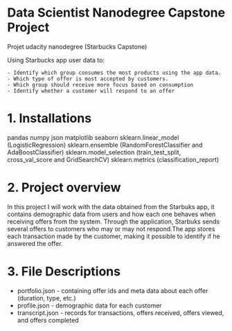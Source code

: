 # Data Scientist Nanodegree Capstone Project

Projet udacity nanodegree (Starbucks Capstone)

Using Starbucks app user data to:

    - Identify which group consumes the most products using the app data.
    - Which type of offer is most accepted by customers.
    - Which group should receive more focus based on consumption
    - Identify whether a customer will respond to an offer

# 1. Installations

pandas
numpy
json
matplotlib
seaborn
sklearn.linear_model (LogisticRegression)
sklearn.ensemble (RandomForestClassifier and AdaBoostClassifier)
sklearn.model_selection (train_test_split, cross_val_score and GridSearchCV)
sklearn.metrics  (classification_report)

# 2. Project overview

In this project I will work with the data obtained from the Starbuks app, it contains demographic data from users and how each one behaves when receiving offers from the system. Through the application, Starbuks sends several offers to customers who may or may not respond.The app stores each transaction made by the customer, making it possible to identify if he answered the offer.

# 3. File Descriptions 

  - portfolio.json - containing offer ids and meta data about each offer (duration, type, etc.)
  - profile.json - demographic data for each customer
  - transcript.json - records for transactions, offers received, offers viewed, and offers completed


